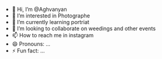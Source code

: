 - 👋 Hi, I’m @Aghvanyan
- 👀 I’m interested in Photographe
- 🌱 I’m currently learning portriat
- 💞️ I’m looking to collaborate on weedings and other events
- 📫 How to reach me in instagram
- 😄 Pronouns: ...
- ⚡ Fun fact: ...

<!---
Aghvanyan/Aghvanyan is a ✨ special ✨ repository because its `README.md` (this file) appears on your GitHub profile.
You can click the Preview link to take a look at your changes.
--->
